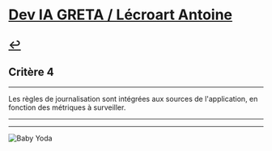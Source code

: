 
# [Dev IA GRETA / Lécroart Antoine](https://github.com/Dev-IA-2024/antoine.lecroart)

[↩️](..)
---

## Critère 4

---

Les règles de journalisation sont intégrées aux sources de l'application, en fonction des métriques à surveiller.

---
---
![Baby Yoda](https://images3.alphacoders.com/110/1108129.jpg)
